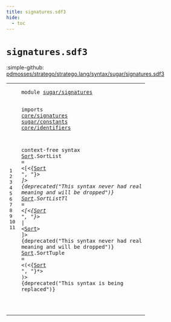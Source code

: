 ```yaml
---
title: signatures.sdf3
hide:
  - toc
---
```


# `signatures.sdf3`

:simple-github: [pdmosses/stratego/stratego.lang/syntax/sugar/signatures.sdf3]

[pdmosses/stratego/stratego.lang/syntax/sugar/signatures.sdf3]: https://github.com/pdmosses/stratego/blob/master/stratego.lang/syntax/sugar/signatures.sdf3 "The source file on GitHub"

<div class="sdf3"><table class="highlighttable"><tbody><tr><td class="linenos"><div class="linenodiv"><pre><span></span>1
2
3
4
5
6
7
8
9
10
11
</pre></div></td>
<td class="code"><pre><code><span class="keyword">module</span> <a href="../strategies.sdf3#sugar/signatures_147_163" id="sugar/signatures_7_23" title="Referenced at ../strategies.sdf3 line 10">sugar/signatures</a>

<span class="keyword">imports</span>
  <a href="../../core/signatures.sdf3#core/signatures_7_22" id="core/signatures_35_50" title="Defined at ../../core/signatures.sdf3 line 1">core/signatures</a>
  <a href="../constants.sdf3#sugar/constants_7_22" id="sugar/constants_53_68" title="Defined at ../constants.sdf3 line 1">sugar/constants</a>
  <a href="../../core/identifiers.sdf3#core/identifiers_7_23" id="core/identifiers_71_87" title="Defined at ../../core/identifiers.sdf3 line 1">core/identifiers</a>

<span class="keyword">context-free syntax</span>
  <a href="#Sort_364_368" id="Sort_111_115" title="Referenced at line 11">Sort</a>.<span class="cons_Constructor"><span id="SortList_116_124" title="Not referenced locally, nor via imports">SortList</span></span>   = &lt;<span class="cons_String">[</span>&lt;{<a href="#Sort_111_115" id="Sort_133_137" title="Defined at line 9, 10, 11">Sort</a> <span class="cons_Lit">", "</span>}*&gt; <span class="cons_String">]</span>&gt; {<span class="keyword">deprecated</span>("This syntax never had real meaning and will be dropped")}
  <a href="#Sort_364_368" id="Sort_222_226" title="Referenced at line 11">Sort</a>.<span class="cons_Constructor"><span id="SortListTl_227_237" title="Not referenced locally, nor via imports">SortListTl</span></span> = &lt;<span class="cons_String">[</span>&lt;{<a href="#Sort_111_115" id="Sort_244_248" title="Defined at line 9, 10, 11">Sort</a> <span class="cons_Lit">", "</span>}*&gt; <span class="cons_String">|</span> &lt;<a href="#Sort_111_115" id="Sort_260_264" title="Defined at line 9, 10, 11">Sort</a>&gt; <span class="cons_String">]</span>&gt; {<span class="keyword">deprecated</span>("This syntax never had real meaning and will be dropped")}
  <a href="#Sort_364_368" id="Sort_342_346" title="Referenced at line 11">Sort</a>.<span class="cons_Constructor"><span id="SortTuple_347_356" title="Not referenced locally, nor via imports">SortTuple</span></span>  = &lt;<span class="cons_String">(</span>&lt;{<a href="#Sort_111_115" id="Sort_364_368" title="Defined at line 9, 10, 11">Sort</a> <span class="cons_Lit">", "</span>}*&gt; <span class="cons_String">)</span>&gt; {<span class="keyword">deprecated</span>("This syntax is being replaced")}

</code></pre></td></tr></tbody></table></div>